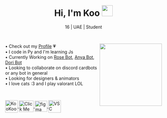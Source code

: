 <h1 align="center"><b>Hi, I'm Koo  </b><img src="https://media.giphy.com/media/hvRJCLFzcasrR4ia7z/giphy.gif" width="35"></h1>
<p align="center">16 | UAE | Student</p>
<br>



<img src="https://c.tenor.com/GN73MKBawZYAAAAi/busy-cute.gif" width="200" align="right"></td>
• Check out my [Profile](https://guns.lol/kookootrain) 💗  
• I code in Py and I'm learning Js  
• Currently Working on [Rose Bot](https://discord.gg/kFNfY9t6u8), [Anya Bot](https://discord.gg/kFNfY9t6u8), [Dori Bot](https://discord.gg/kFNfY9t6u8)  
• Looking to collaborate on discord cardbots or any bot in general  
• Looking for designers & animators  
• I love cats :3 and I play valorant LOL  

<br>

<a href="https://discord.gg/fpUtBrbKU5" target="_blank"><img align="center" src="https://i.postimg.cc/5Nkj0LVd/discord.png" alt="KooKooTrain" height="40" width="40" />  </a>
<a href="https://guns.lol/kookootrain" target="_blank"><img align="center" src="https://i.postimg.cc/qvPfDM8C/blush-koo.png" alt="Click Me" height="37" width="47" />  </a>
<a href="https://www.figma.com/" target="_blank"> <img align="center" src="https://www.vectorlogo.zone/logos/figma/figma-icon.svg" alt="figma" width="40" height="35"/>  </a>
<a href="https://code.visualstudio.com/" target="_blank"><img align="center" src="https://i.postimg.cc/vmyyHZcw/vsc.png" alt="VSC" width="40" height="40"/>  </a> 



<!---
KookieDookie7/KookieDookie7 is a ✨ special ✨ repository because its `README.md` (this file) appears on your GitHub profile.
You can click the Preview link to take a look at your changes.
--->
